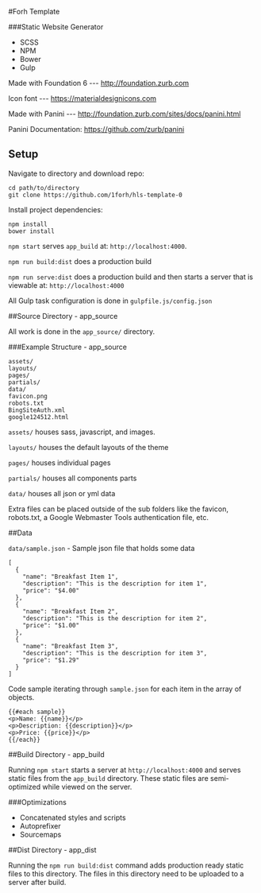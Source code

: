#Forh Template

###Static Website Generator

- SCSS
- NPM 
- Bower
- Gulp

Made with Foundation 6 --- http://foundation.zurb.com

Icon font --- https://materialdesignicons.com

Made with Panini --- http://foundation.zurb.com/sites/docs/panini.html

Panini Documentation: https://github.com/zurb/panini

## Setup

Navigate to directory and download repo:

    cd path/to/directory
    git clone https://github.com/1forh/hls-template-0

Install project dependencies:

    npm install
    bower install

`npm start` serves `app_build` at: `http://localhost:4000`. 

`npm run build:dist` does a production build

`npm run serve:dist` does a production build and then starts a server that is viewable at: `http://localhost:4000`

All Gulp task configuration is done in `gulpfile.js/config.json`

##Source Directory - app_source

All work is done in the `app_source/` directory.

###Example Structure - app_source 

    assets/
    layouts/
    pages/
    partials/
    data/
    favicon.png
    robots.txt
    BingSiteAuth.xml
    google124512.html

`assets/` houses sass, javascript, and images.

`layouts/` houses the default layouts of the theme

`pages/` houses individual pages

`partials/` houses all components parts

`data/` houses all json or yml data

 Extra files can be placed outside of the sub folders like the favicon, robots.txt, a Google Webmaster Tools authentication file, etc. 

##Data

`data/sample.json` - Sample json file that holds some data

    [
      {
        "name": "Breakfast Item 1",
        "description": "This is the description for item 1",
        "price": "$4.00"
      },
      {
        "name": "Breakfast Item 2",
        "description": "This is the description for item 2",
        "price": "$1.00"
      },
      {
        "name": "Breakfast Item 3",
        "description": "This is the description for item 3",
        "price": "$1.29"
      }
    ]

Code sample iterating through `sample.json` for each item in the array of objects. 

    {{#each sample}}
    <p>Name: {{name}}</p>
    <p>Description: {{description}}</p>
    <p>Price: {{price}}</p>
    {{/each}}

##Build Directory - app_build

Running `npm start` starts a server at `http://localhost:4000` and serves static files from the `app_build` directory. These static files are semi-optimized while viewed on the server. 

###Optimizations

- Concatenated styles and scripts
- Autoprefixer
- Sourcemaps

##Dist Directory - app_dist

Running the `npm run build:dist` command adds production ready static files to this directory. The files in this directory need to be uploaded to a server after build.
